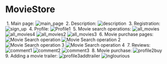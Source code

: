 ﻿# MovieStore
﻿ 1. Main page:
 ![main_page](https://github.com/Maxim-Levchenko/MovieStore/assets/126081409/6cca67bc-227b-4f68-9f35-d130bef8f2bf)
﻿ 2. Description:
 ![description](https://github.com/Maxim-Levchenko/MovieStore/assets/126081409/71499754-c3d2-4c33-98c3-9f8bcf62678c)
﻿ 3. Registration:
 ![sign_up](https://github.com/Maxim-Levchenko/MovieStore/assets/126081409/4dcc6eea-8466-49d5-8087-781f758b1ce2)
﻿ 4. Profile:
 ![Profile1](https://github.com/Maxim-Levchenko/MovieStore/assets/126081409/3b10e06e-2436-458b-aebe-1b8b3b1d9fee)
﻿ 5. Movie search operations:
 ![all_movies](https://github.com/Maxim-Levchenko/MovieStore/assets/126081409/76fe9ab8-ae53-4383-a803-46e44343ddad)
 ![all_movies4](https://github.com/Maxim-Levchenko/MovieStore/assets/126081409/af5ed804-6908-4e60-91ef-7a777f27ae38)
 ![all_movies2](https://github.com/Maxim-Levchenko/MovieStore/assets/126081409/2fcfd1c0-a661-44f9-83b2-c5d7c76e4808)
 ![all_movies3](https://github.com/Maxim-Levchenko/MovieStore/assets/126081409/ba1b4578-cb64-4f15-89c0-30191c60247f)
﻿ 6. Movie purchase pages:
 ![Movie Search operation](https://github.com/Maxim-Levchenko/MovieStore/assets/126081409/2f105c38-ce75-4e2d-a77a-127f081b80e4)
 ![Movie Search operation 2](https://github.com/Maxim-Levchenko/MovieStore/assets/126081409/c8ebc9d8-e79e-4b3b-a21d-0c5c8d61f002)
 ![Movie Search operation 3](https://github.com/Maxim-Levchenko/MovieStore/assets/126081409/51219dc2-8c09-4ed9-b39e-2cc716bc1c92)
 ![Movie Search operation 4](https://github.com/Maxim-Levchenko/MovieStore/assets/126081409/6d58107e-7157-48fa-bae5-5de40ca44f27)
﻿ 7. Reviews:
 ![comment1](https://github.com/Maxim-Levchenko/MovieStore/assets/126081409/75436059-300f-4b3a-8352-f1535faa9c28)
 ![comment2](https://github.com/Maxim-Levchenko/MovieStore/assets/126081409/156ed67c-5ef7-411e-9e88-c9b888573ae8)
 ![comment3](https://github.com/Maxim-Levchenko/MovieStore/assets/126081409/1942989c-754c-4e3b-a626-56f8d8381286)
﻿ 8. Movie purchase:
 ![profile2buy](https://github.com/Maxim-Levchenko/MovieStore/assets/126081409/c1cba2de-4507-496a-b1e7-abaef80b4a6d)
﻿ 9. Adding a movie trailer:
 ![profile3addtrailer](https://github.com/Maxim-Levchenko/MovieStore/assets/126081409/4726c0bd-72be-4cd5-b279-ebf36a28ae21)
 ![inglourious](https://github.com/Maxim-Levchenko/MovieStore/assets/126081409/8853c8b1-6a7e-461e-89d2-73403fe1f683)
